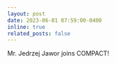 ```yaml
---
layout: post
date: 2023-06-01 07:59:00-0400
inline: true
related_posts: false
---
```


Mr. Jedrzej Jawor joins COMPACT!